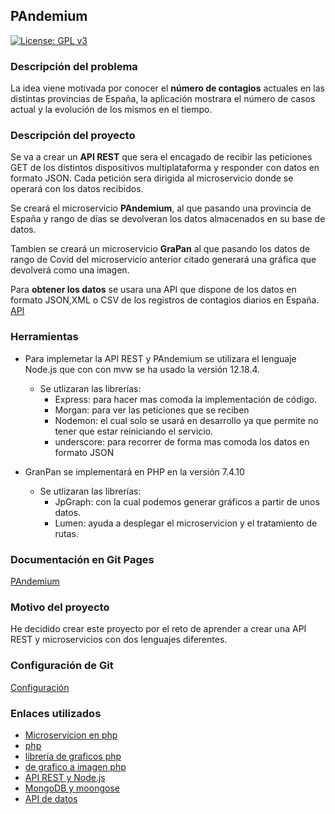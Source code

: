 
## PAndemium
[![License: GPL v3](https://img.shields.io/badge/License-GPLv3-blue.svg)](https://www.gnu.org/licenses/gpl-3.0)

### Descripción del problema
La idea viene motivada por conocer el **número de contagios** actuales en las distintas
provincias de España, la aplicación mostrara el número de casos actual y la evolución de los
mismos en el tiempo.


### Descripción del proyecto
Se va a crear un **API REST** que sera el encagado de recibir las peticiones GET de los distintos dispositivos multiplataforma y responder con datos en formato JSON. Cada petición sera dirigida al microservicio donde se operará con los datos recibidos.

Se creará el microservicio **PAndemium**, al que pasando una provincia de España y rango de días se devolveran los datos almacenados en su base de datos.

Tambien se creará un microservicio **GraPan** al que pasando los datos de rango de Covid del microservicio anterior citado generará una gráfica que devolverá como una imagen.

Para **obtener los datos** se usara una API que dispone de los datos en formato JSON,XML o CSV de los registros de contagios diarios en España. [API](https://covid19tracking.narrativa.com/es/spain/api.html)

### Herramientas
- Para implemetar la API REST y PAndemium se utilizara el lenguaje Node.js que con con mvw se ha usado la versión 12.18.4.
	- Se utlizaran las librerías:
		* Express: para hacer mas comoda la implementación de código.
		* Morgan: para ver las peticiones que se reciben
		* Nodemon: el cual solo se usará en desarrollo ya que permite no tener que estar reiniciando el servicio.
		* underscore: para recorrer de forma mas comoda los datos en formato JSON

- GranPan se implementará en PHP en la versión 7.4.10
	- Se utlizaran las librerías:
		* JpGraph: con la cual podemos generar gráficos a partir de unos datos.
		* Lumen: ayuda a desplegar el microservicion y el tratamiento de rutas.

### Documentación en Git Pages
[PAndemium](https://danielruizmed.github.io/ProyectoIV/)

### Motivo del proyecto
He decidido crear este proyecto por el reto de aprender a crear una API REST y microservicios con dos lenguajes diferentes.

### Configuración de Git
[Configuración](https://github.com/DanielRuizMed/PAndemium/blob/master/docs/config.md)

### Enlaces utilizados
- [Microservicion en php](http://micaminomaster.com.co/devops/microservicio-php-lumen-nodejs-mocha/)
- [php](https://www.php.net/downloads)
- [librería de graficos php](https://jpgraph.net/features/gallery.php#line1)
- [de grafico a imagen php](https://jpgraph.net/download/manuals/chunkhtml/ch05s05.html)
- [API REST y Node.js](https://www.youtube.com/watch?v=bK3AJfs7qNY)
- [MongoDB y moongose](https://www.youtube.com/watch?v=-bI0diefasA)
- [API de datos](https://covid19tracking.narrativa.com/es/spain/api.html)
